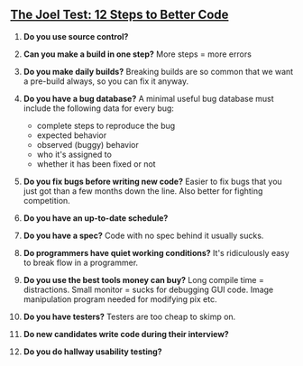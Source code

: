 

## [The Joel Test: 12 Steps to Better Code](http://www.joelonsoftware.com/articles/fog0000000043.html)

1. __Do you use source control?__
2. __Can you make a build in one step?__ More steps = more errors
3. __Do you make daily builds?__ Breaking builds are so common that we want a pre-build always, so you can fix it anyway.
4. __Do you have a bug database?__ A minimal useful bug database must include the following data for every bug:

	- complete steps to reproduce the bug
	- expected behavior
	- observed (buggy) behavior
	- who it's assigned to
	- whether it has been fixed or not

5. __Do you fix bugs before writing new code?__ Easier to fix bugs that you just got than a few months down the line. Also better for fighting competition.
6. __Do you have an up-to-date schedule?__
7. __Do you have a spec?__ Code with no spec behind it usually sucks.
8. __Do programmers have quiet working conditions?__ It's ridiculously easy to break flow in a programmer.
9. __Do you use the best tools money can buy?__ Long compile time = distractions. Small monitor = sucks for debugging GUI code. Image manipulation program needed for modifying pix etc.
10. __Do you have testers?__ Testers are too cheap to skimp on.
11. __Do new candidates write code during their interview?__
12. __Do you do hallway usability testing?__